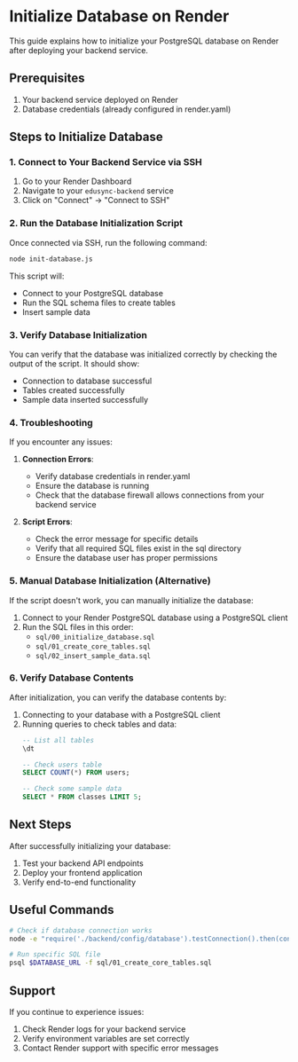 # Initialize Database on Render

This guide explains how to initialize your PostgreSQL database on Render after deploying your backend service.

## Prerequisites

1. Your backend service deployed on Render
2. Database credentials (already configured in render.yaml)

## Steps to Initialize Database

### 1. Connect to Your Backend Service via SSH

1. Go to your Render Dashboard
2. Navigate to your `edusync-backend` service
3. Click on "Connect" → "Connect to SSH"

### 2. Run the Database Initialization Script

Once connected via SSH, run the following command:

```bash
node init-database.js
```

This script will:
- Connect to your PostgreSQL database
- Run the SQL schema files to create tables
- Insert sample data

### 3. Verify Database Initialization

You can verify that the database was initialized correctly by checking the output of the script. It should show:
- Connection to database successful
- Tables created successfully
- Sample data inserted successfully

### 4. Troubleshooting

If you encounter any issues:

1. **Connection Errors**:
   - Verify database credentials in render.yaml
   - Ensure the database is running
   - Check that the database firewall allows connections from your backend service

2. **Script Errors**:
   - Check the error message for specific details
   - Verify that all required SQL files exist in the sql directory
   - Ensure the database user has proper permissions

### 5. Manual Database Initialization (Alternative)

If the script doesn't work, you can manually initialize the database:

1. Connect to your Render PostgreSQL database using a PostgreSQL client
2. Run the SQL files in this order:
   - `sql/00_initialize_database.sql`
   - `sql/01_create_core_tables.sql`
   - `sql/02_insert_sample_data.sql`

### 6. Verify Database Contents

After initialization, you can verify the database contents by:

1. Connecting to your database with a PostgreSQL client
2. Running queries to check tables and data:
   ```sql
   -- List all tables
   \dt
   
   -- Check users table
   SELECT COUNT(*) FROM users;
   
   -- Check some sample data
   SELECT * FROM classes LIMIT 5;
   ```

## Next Steps

After successfully initializing your database:

1. Test your backend API endpoints
2. Deploy your frontend application
3. Verify end-to-end functionality

## Useful Commands

```bash
# Check if database connection works
node -e "require('./backend/config/database').testConnection().then(console.log).catch(console.error)"

# Run specific SQL file
psql $DATABASE_URL -f sql/01_create_core_tables.sql
```

## Support

If you continue to experience issues:

1. Check Render logs for your backend service
2. Verify environment variables are set correctly
3. Contact Render support with specific error messages